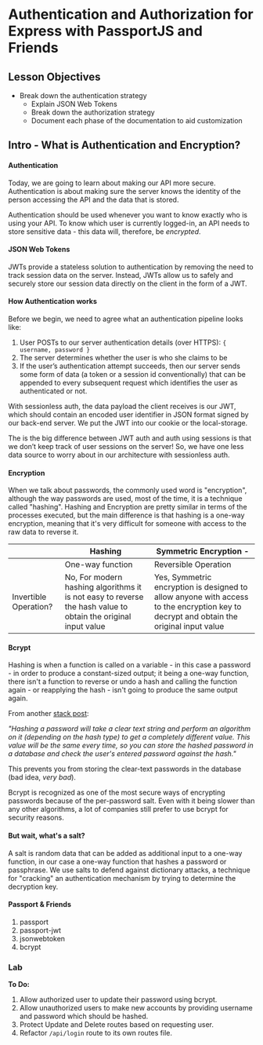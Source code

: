 # Authentication and Authorization for Express with PassportJS and Friends

## Lesson Objectives

- Break down the authentication strategy
  - Explain JSON Web Tokens
  - Break down the authorization strategy
  - Document each phase of the documentation to aid customization

## Intro - What is Authentication and Encryption?

#### Authentication

Today, we are going to learn about making our API more secure. Authentication is about making sure the server knows the identity of the person accessing the API and the data that is stored.

Authentication should be used whenever you want to know exactly who is using your API. To know which user is currently logged-in, an API needs to store sensitive data - this data will, therefore, be *encrypted*.

#### JSON Web Tokens

JWTs provide a stateless solution to authentication by removing the need to track session data on the server. Instead, JWTs allow us to safely and securely store our session data directly on the client in the form of a JWT.

#### How Authentication works
Before we begin, we need to agree what an authentication pipeline looks like:

1. User POSTs to our server authentication details (over HTTPS): `{ username, password }`
1. The server determines whether the user is who she claims to be
1. If the user’s authentication attempt succeeds, then our server sends some form of data (a token or a session id conventionally) that can be appended to every subsequent request which identifies the user as authenticated or not.

With sessionless auth, the data payload the client receives is our JWT, which should contain an encoded user identifier in JSON format signed by our back-end server. We put the JWT into our cookie or the local-storage.

The is the big difference between JWT auth and auth using sessions is that we don’t keep track of user sessions on the server! So, we have one less data source to worry about in our architecture with sessionless auth.

#### Encryption

When we talk about passwords, the commonly used word is "encryption", although the way passwords are used, most of the time, it is a technique called "hashing". Hashing and Encryption are pretty similar in terms of the processes executed, but the main difference is that hashing is a one-way encryption, meaning that it's very difficult for someone with access to the raw data to reverse it.  


|     | Hashing |   Symmetric Encryption -|  
|-----|---------|-----------------------|
|     |One-way function | Reversible Operation |
|Invertible Operation? |    No, For modern hashing algorithms it is not easy to reverse the hash value to obtain the original input value | Yes, Symmetric encryption is designed to allow anyone with access to the encryption key to decrypt and obtain the original input value |


#### Bcrypt

Hashing is when a function is called on a variable - in this case a password - in order to produce a constant-sized output; it being a one-way function, there isn't a function to reverse or undo a hash and calling the function again - or reapplying the hash - isn't going to produce the same output again.

From another [stack post](http://stackoverflow.com/questions/1602776/what-is-password-hashing):

_"Hashing a password will take a clear text string and perform an algorithm on it (depending on the hash type) to get a completely different value. This value will be the same every time, so you can store the hashed password in a database and check the user's entered password against the hash."_

This prevents you from storing the clear-text passwords in the database (bad idea, _very bad_).

Bcrypt is recognized as one of the most secure ways of encrypting passwords because of the per-password salt. Even with it being slower than any other algorithms, a lot of companies still prefer to use bcrypt for security reasons.

#### But wait, what's a salt?

A salt is random data that can be added as additional input to a one-way function, in our case a one-way function that  hashes a password or passphrase. We use salts to defend against dictionary attacks, a technique for "cracking" an authentication mechanism by trying to determine the decryption key.

#### Passport & Friends

1. passport
2. passport-jwt
3. jsonwebtoken
4. bcrypt

### Lab

**To Do:**

1. Allow authorized user to update their password using bcrypt.
2. Allow unauthorized users to make new accounts by providing username and password which should be hashed.
3. Protect Update and Delete routes based on requesting user.
4. Refactor `/api/login` route to its own routes file.